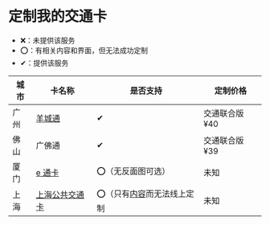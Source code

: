# 定制我的交通卡

  - ❌：未提供该服务
  - ⭕：有相关内容和界面，但无法成功定制
  - ✔：提供该服务

|城市|卡名称|是否支持|定制价格|
|----|----|----|---|
|广州|[羊城通](http://www.gzyct.com/)|✔|交通联合版 ¥40|
|佛山|广佛通|✔|交通联合版 ¥39|
|厦门|[e 通卡](http://www.xmecard.com/)|⭕（无反面图可选）|未知|
|上海|[上海公共交通卡](https://www.sptcc.com)|⭕（只有[内容](https://www.sptcc.com/Load_jiaotongkayongkazhuanqu.html#xinwen?jtk_gxdz/gxdz1.json)而无法线上定制|未知|
